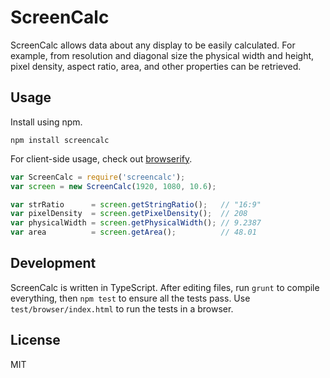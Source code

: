 # ScreenCalc

ScreenCalc allows data about any display to be easily calculated. For example, from resolution and diagonal size the physical width and height, pixel density, aspect ratio, area, and other properties can be retrieved.

## Usage

Install using npm.

`npm install screencalc`

For client-side usage, check out [browserify](http://browserify.org/).

```javascript
var ScreenCalc = require('screencalc');
var screen = new ScreenCalc(1920, 1080, 10.6);

var strRatio      = screen.getStringRatio();   // "16:9"
var pixelDensity  = screen.getPixelDensity();  // 208
var physicalWidth = screen.getPhysicalWidth(); // 9.2387
var area          = screen.getArea();          // 48.01
```

## Development

ScreenCalc is written in TypeScript. After editing files, run `grunt` to compile everything, then `npm test` to ensure all the tests pass. Use `test/browser/index.html` to run the tests in a browser.

## License

MIT
